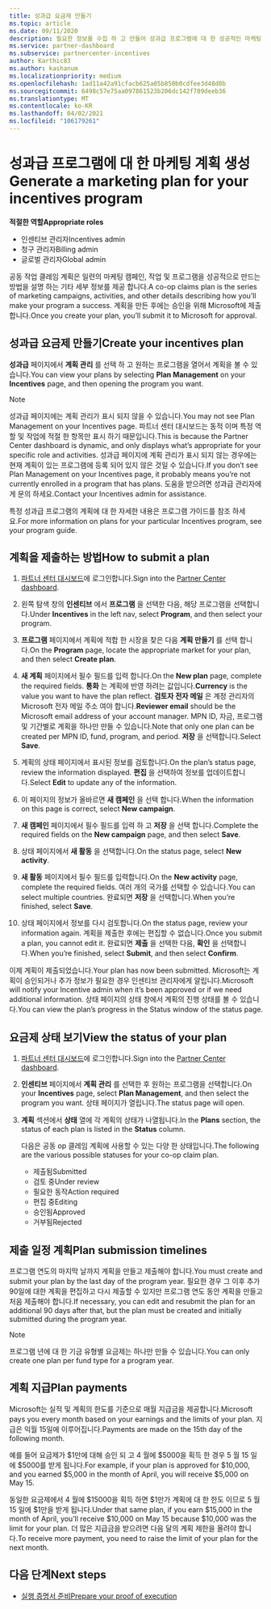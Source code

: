 ```yaml
---
title: 성과급 요금제 만들기
ms.topic: article
ms.date: 09/11/2020
description: 필요한 정보를 수집 하 고 만들어 성과급 프로그램에 대 한 성공적인 마케팅 계획을 생성 합니다.
ms.service: partner-dashboard
ms.subservice: partnercenter-incentives
author: Karthic83
ms.author: kashanum
ms.localizationpriority: medium
ms.openlocfilehash: 1ad11a42a91cfacb625a05b850b0cdfee3d48d0b
ms.sourcegitcommit: 6498c57e75aa097861523b206dc142f789deeb36
ms.translationtype: MT
ms.contentlocale: ko-KR
ms.lasthandoff: 04/02/2021
ms.locfileid: "106179261"
---
```

# <a name="generate-a-marketing-plan-for-your-incentives-program"></a><span data-ttu-id="2db1a-103">성과급 프로그램에 대 한 마케팅 계획 생성</span><span class="sxs-lookup"><span data-stu-id="2db1a-103">Generate a marketing plan for your incentives program</span></span>

<span data-ttu-id="2db1a-104">**적절한 역할**</span><span class="sxs-lookup"><span data-stu-id="2db1a-104">**Appropriate roles**</span></span>

- <span data-ttu-id="2db1a-105">인센티브 관리자</span><span class="sxs-lookup"><span data-stu-id="2db1a-105">Incentives admin</span></span>
- <span data-ttu-id="2db1a-106">청구 관리자</span><span class="sxs-lookup"><span data-stu-id="2db1a-106">Billing admin</span></span>
- <span data-ttu-id="2db1a-107">글로벌 관리자</span><span class="sxs-lookup"><span data-stu-id="2db1a-107">Global admin</span></span>

<span data-ttu-id="2db1a-108">공동 작업 클레임 계획은 일련의 마케팅 캠페인, 작업 및 프로그램을 성공적으로 만드는 방법을 설명 하는 기타 세부 정보를 제공 합니다.</span><span class="sxs-lookup"><span data-stu-id="2db1a-108">A co-op claims plan is the series of marketing campaigns, activities, and other details describing how you’ll make your program a success.</span></span> <span data-ttu-id="2db1a-109">계획을 만든 후에는 승인을 위해 Microsoft에 제출 합니다.</span><span class="sxs-lookup"><span data-stu-id="2db1a-109">Once you create your plan, you’ll submit it to Microsoft for approval.</span></span>

## <a name="create-your-incentives-plan"></a><span data-ttu-id="2db1a-110">성과급 요금제 만들기</span><span class="sxs-lookup"><span data-stu-id="2db1a-110">Create your incentives plan</span></span>

<span data-ttu-id="2db1a-111">**성과급** 페이지에서 **계획 관리** 를 선택 하 고 원하는 프로그램을 열어서 계획을 볼 수 있습니다.</span><span class="sxs-lookup"><span data-stu-id="2db1a-111">You can view your plans by selecting **Plan Management** on your **Incentives** page, and then opening the program you want.</span></span>

>[!NOTE]
><span data-ttu-id="2db1a-112">성과급 페이지에는 계획 관리가 표시 되지 않을 수 있습니다.</span><span class="sxs-lookup"><span data-stu-id="2db1a-112">You may not see Plan Management on your Incentives page.</span></span> <span data-ttu-id="2db1a-113">파트너 센터 대시보드는 동적 이며 특정 역할 및 작업에 적절 한 항목만 표시 하기 때문입니다.</span><span class="sxs-lookup"><span data-stu-id="2db1a-113">This is because the Partner Center dashboard is dynamic, and only displays what’s appropriate for your specific role and activities.</span></span> <span data-ttu-id="2db1a-114">성과급 페이지에 계획 관리가 표시 되지 않는 경우에는 현재 계획이 있는 프로그램에 등록 되어 있지 않은 것일 수 있습니다.</span><span class="sxs-lookup"><span data-stu-id="2db1a-114">If you don’t see Plan Management on your Incentives page, it probably means you’re not currently enrolled in a program that has plans.</span></span> <span data-ttu-id="2db1a-115">도움을 받으려면 성과급 관리자에 게 문의 하세요.</span><span class="sxs-lookup"><span data-stu-id="2db1a-115">Contact your Incentives admin for assistance.</span></span>

<span data-ttu-id="2db1a-116">특정 성과급 프로그램의 계획에 대 한 자세한 내용은 프로그램 가이드를 참조 하세요.</span><span class="sxs-lookup"><span data-stu-id="2db1a-116">For more information on plans for your particular Incentives program, see your program guide.</span></span>

## <a name="how-to-submit-a-plan"></a><span data-ttu-id="2db1a-117">계획을 제출하는 방법</span><span class="sxs-lookup"><span data-stu-id="2db1a-117">How to submit a plan</span></span>

1. <span data-ttu-id="2db1a-118">[파트너 센터 대시보드](https://partner.microsoft.com/dashboard/)에 로그인합니다.</span><span class="sxs-lookup"><span data-stu-id="2db1a-118">Sign into the [Partner Center dashboard](https://partner.microsoft.com/dashboard/).</span></span>

2. <span data-ttu-id="2db1a-119">왼쪽 탐색 창의 **인센티브** 에서 **프로그램** 을 선택한 다음, 해당 프로그램을 선택합니다.</span><span class="sxs-lookup"><span data-stu-id="2db1a-119">Under **Incentives** in the left nav, select **Program**, and then select your program.</span></span> 

3. <span data-ttu-id="2db1a-120">**프로그램** 페이지에서 계획에 적합 한 시장을 찾은 다음 **계획 만들기** 를 선택 합니다.</span><span class="sxs-lookup"><span data-stu-id="2db1a-120">On the **Program** page, locate the appropriate market for your plan, and then select **Create plan**.</span></span> 

4. <span data-ttu-id="2db1a-121">**새 계획** 페이지에서 필수 필드를 입력 합니다.</span><span class="sxs-lookup"><span data-stu-id="2db1a-121">On the **New plan** page, complete the required fields.</span></span> <span data-ttu-id="2db1a-122">**통화** 는 계획에 반영 하려는 값입니다.</span><span class="sxs-lookup"><span data-stu-id="2db1a-122">**Currency** is the value you want to have the plan reflect.</span></span> <span data-ttu-id="2db1a-123">**검토자 전자 메일** 은 계정 관리자의 Microsoft 전자 메일 주소 여야 합니다.</span><span class="sxs-lookup"><span data-stu-id="2db1a-123">**Reviewer email** should be the Microsoft email address of your account manager.</span></span> <span data-ttu-id="2db1a-124">MPN ID, 자금, 프로그램 및 기간별로 계획을 하나만 만들 수 있습니다.</span><span class="sxs-lookup"><span data-stu-id="2db1a-124">Note that only one plan can be created per MPN ID, fund, program, and period.</span></span> <span data-ttu-id="2db1a-125">**저장** 을 선택합니다.</span><span class="sxs-lookup"><span data-stu-id="2db1a-125">Select **Save**.</span></span>

5. <span data-ttu-id="2db1a-126">계획의 상태 페이지에서 표시된 정보를 검토합니다.</span><span class="sxs-lookup"><span data-stu-id="2db1a-126">On the plan’s status page, review the information displayed.</span></span> <span data-ttu-id="2db1a-127">**편집** 을 선택하여 정보를 업데이트합니다.</span><span class="sxs-lookup"><span data-stu-id="2db1a-127">Select **Edit** to update any of the information.</span></span>

6. <span data-ttu-id="2db1a-128">이 페이지의 정보가 올바르면 **새 캠페인** 을 선택 합니다.</span><span class="sxs-lookup"><span data-stu-id="2db1a-128">When the information on this page is correct, select **New campaign**.</span></span>

7. <span data-ttu-id="2db1a-129">**새 캠페인** 페이지에서 필수 필드를 입력 하 고 **저장** 을 선택 합니다.</span><span class="sxs-lookup"><span data-stu-id="2db1a-129">Complete the required fields on the **New campaign** page, and then select **Save**.</span></span>

8. <span data-ttu-id="2db1a-130">상태 페이지에서 **새 활동** 을 선택합니다.</span><span class="sxs-lookup"><span data-stu-id="2db1a-130">On the status page, select **New activity**.</span></span> 

9. <span data-ttu-id="2db1a-131">**새 활동** 페이지에서 필수 필드를 입력합니다.</span><span class="sxs-lookup"><span data-stu-id="2db1a-131">On the **New activity** page, complete the required fields.</span></span> <span data-ttu-id="2db1a-132">여러 개의 국가를 선택할 수 있습니다.</span><span class="sxs-lookup"><span data-stu-id="2db1a-132">You can select multiple countries.</span></span> <span data-ttu-id="2db1a-133">완료되면 **저장** 을 선택합니다.</span><span class="sxs-lookup"><span data-stu-id="2db1a-133">When you’re finished, select **Save**.</span></span> 

10. <span data-ttu-id="2db1a-134">상태 페이지에서 정보를 다시 검토합니다.</span><span class="sxs-lookup"><span data-stu-id="2db1a-134">On the status page, review your information again.</span></span> <span data-ttu-id="2db1a-135">계획을 제출한 후에는 편집할 수 없습니다.</span><span class="sxs-lookup"><span data-stu-id="2db1a-135">Once you submit a plan, you cannot edit it.</span></span> <span data-ttu-id="2db1a-136">완료되면 **제출** 을 선택한 다음, **확인** 을 선택합니다.</span><span class="sxs-lookup"><span data-stu-id="2db1a-136">When you’re finished, select **Submit**, and then select **Confirm**.</span></span>

<span data-ttu-id="2db1a-137">이제 계획이 제출되었습니다.</span><span class="sxs-lookup"><span data-stu-id="2db1a-137">Your plan has now been submitted.</span></span> <span data-ttu-id="2db1a-138">Microsoft는 계획이 승인되거나 추가 정보가 필요한 경우 인센티브 관리자에게 알립니다.</span><span class="sxs-lookup"><span data-stu-id="2db1a-138">Microsoft will notify your Incentive admin when it’s been approved or if we need additional information.</span></span> <span data-ttu-id="2db1a-139">상태 페이지의 상태 창에서 계획의 진행 상태를 볼 수 있습니다.</span><span class="sxs-lookup"><span data-stu-id="2db1a-139">You can view the plan’s progress in the Status window of the status page.</span></span>

## <a name="view-the-status-of-your-plan"></a><span data-ttu-id="2db1a-140">요금제 상태 보기</span><span class="sxs-lookup"><span data-stu-id="2db1a-140">View the status of your plan</span></span>

1. <span data-ttu-id="2db1a-141">[파트너 센터 대시보드](https://partner.microsoft.com/dashboard/)에 로그인합니다.</span><span class="sxs-lookup"><span data-stu-id="2db1a-141">Sign into the [Partner Center dashboard](https://partner.microsoft.com/dashboard/).</span></span>

2. <span data-ttu-id="2db1a-142">**인센티브** 페이지에서 **계획 관리** 를 선택한 후 원하는 프로그램을 선택합니다.</span><span class="sxs-lookup"><span data-stu-id="2db1a-142">On your **Incentives** page, select **Plan Management**, and then select the program you want.</span></span> <span data-ttu-id="2db1a-143">상태 페이지가 열립니다.</span><span class="sxs-lookup"><span data-stu-id="2db1a-143">The status page will open.</span></span>

3. <span data-ttu-id="2db1a-144">**계획** 섹션에서 **상태** 열에 각 계획의 상태가 나열됩니다.</span><span class="sxs-lookup"><span data-stu-id="2db1a-144">In the **Plans** section, the status of each plan is listed in the **Status** column.</span></span>

   <span data-ttu-id="2db1a-145">다음은 공동 op 클레임 계획에 사용할 수 있는 다양 한 상태입니다.</span><span class="sxs-lookup"><span data-stu-id="2db1a-145">The following are the various possible statuses for your co-op claim plan.</span></span>

   - <span data-ttu-id="2db1a-146">제출됨</span><span class="sxs-lookup"><span data-stu-id="2db1a-146">Submitted</span></span>
   - <span data-ttu-id="2db1a-147">검토 중</span><span class="sxs-lookup"><span data-stu-id="2db1a-147">Under review</span></span>
   - <span data-ttu-id="2db1a-148">필요한 동작</span><span class="sxs-lookup"><span data-stu-id="2db1a-148">Action required</span></span>
   - <span data-ttu-id="2db1a-149">편집 중</span><span class="sxs-lookup"><span data-stu-id="2db1a-149">Editing</span></span>
   - <span data-ttu-id="2db1a-150">승인됨</span><span class="sxs-lookup"><span data-stu-id="2db1a-150">Approved</span></span>
   - <span data-ttu-id="2db1a-151">거부됨</span><span class="sxs-lookup"><span data-stu-id="2db1a-151">Rejected</span></span>

## <a name="plan-submission-timelines"></a><span data-ttu-id="2db1a-152">제출 일정 계획</span><span class="sxs-lookup"><span data-stu-id="2db1a-152">Plan submission timelines</span></span>

<span data-ttu-id="2db1a-153">프로그램 연도의 마지막 날까지 계획을 만들고 제출해야 합니다.</span><span class="sxs-lookup"><span data-stu-id="2db1a-153">You must create and submit your plan by the last day of the program year.</span></span> <span data-ttu-id="2db1a-154">필요한 경우 그 이후 추가 90일에 대한 계획을 편집하고 다시 제출할 수 있지만 프로그램 연도 동안 계획을 만들고 처음 제출해야 합니다.</span><span class="sxs-lookup"><span data-stu-id="2db1a-154">If necessary, you can edit and resubmit the plan for an additional 90 days after that, but the plan must be created and initially submitted during the program year.</span></span>

>[!NOTE]
> <span data-ttu-id="2db1a-155">프로그램 년에 대 한 기금 유형별 요금제는 하나만 만들 수 있습니다.</span><span class="sxs-lookup"><span data-stu-id="2db1a-155">You can only create one plan per fund type for a program year.</span></span>

## <a name="plan-payments"></a><span data-ttu-id="2db1a-156">계획 지급</span><span class="sxs-lookup"><span data-stu-id="2db1a-156">Plan payments</span></span>

<span data-ttu-id="2db1a-157">Microsoft는 실적 및 계획의 한도를 기준으로 매월 지급금을 제공합니다.</span><span class="sxs-lookup"><span data-stu-id="2db1a-157">Microsoft pays you every month based on your earnings and the limits of your plan.</span></span> <span data-ttu-id="2db1a-158">지급은 익월 15일에 이루어집니다.</span><span class="sxs-lookup"><span data-stu-id="2db1a-158">Payments are made on the 15th day of the following month.</span></span>

<span data-ttu-id="2db1a-159">예를 들어 요금제가 $1만에 대해 승인 되 고 4 월에 $5000을 획득 한 경우 5 월 15 일에 $5000를 받게 됩니다.</span><span class="sxs-lookup"><span data-stu-id="2db1a-159">For example, if your plan is approved for $10,000, and you earned $5,000 in the month of April, you will receive $5,000 on May 15.</span></span>

<span data-ttu-id="2db1a-160">동일한 요금제에서 4 월에 $15000을 획득 하면 $1만가 계획에 대 한 한도 이므로 5 월 15 일에 $1만을 받게 됩니다.</span><span class="sxs-lookup"><span data-stu-id="2db1a-160">Under that same plan, if you earn $15,000 in the month of April, you’ll receive $10,000 on May 15 because $10,000 was the limit for your plan.</span></span> <span data-ttu-id="2db1a-161">더 많은 지급금을 받으려면 다음 달의 계획 제한을 올려야 합니다.</span><span class="sxs-lookup"><span data-stu-id="2db1a-161">To receive more payment, you need to raise the limit of your plan for the next month.</span></span>

## <a name="next-steps"></a><span data-ttu-id="2db1a-162">다음 단계</span><span class="sxs-lookup"><span data-stu-id="2db1a-162">Next steps</span></span>

- [<span data-ttu-id="2db1a-163">실행 증명서 준비</span><span class="sxs-lookup"><span data-stu-id="2db1a-163">Prepare your proof of execution</span></span>](incentives-prepare-your-proof-of-execution.md)

